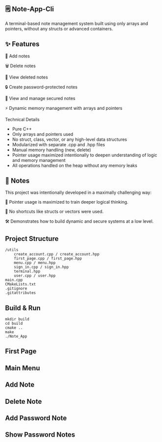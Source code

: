 ## 🗒️ Note-App-Cli
A terminal-based note management system built using only arrays and pointers, without any structs or advanced containers.

## ✨ Features
📌 Add notes

🗑️ Delete notes

🧹 View deleted notes

🔒 Create password-protected notes

🧿 View and manage secured notes

⚡ Dynamic memory management with arrays and pointers

Technical Details
- Pure C++
- Only arrays and pointers used
- No struct, class, vector, or any high-level data structures
- Modularized with separate .cpp and .hpp files
- Manual memory handling (new, delete)
- Pointer usage maximized intentionally to deepen understanding of logic and memory management
- All operations handled on the heap without any memory leaks

## 📝 Notes
This project was intentionally developed in a maximally challenging way:

🧠 Pointer usage is maximized to train deeper logical thinking.

🚫 No shortcuts like structs or vectors were used.

🛠️ Demonstrates how to build dynamic and secure systems at a low level.

## Project Structure
```
/utils
    create_account.cpp / create_account.hpp
    first_page.cpp / first_page.hpp
    menu.cpp / menu.hpp
    sign_in.cpp / sign_in.hpp
    terminal.hpp
    user.cpp / user.hpp
main.cpp
CMakeLists.txt
.gitignore
.gitattributes
```
## Build & Run
```
mkdir build
cd build
cmake ..
make
./Note_App
```
## First Page


## Main Menu

## Add Note

## Delete Note

## Add Password Note

## Show Password Notes
